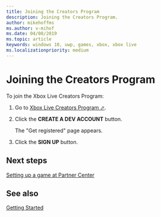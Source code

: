 ```yaml
---
title: Joining the Creators Program
description: Joining the Creators Program.
author: mikehoffms
ms.author: v-mihof
ms.date: 04/08/2019
ms.topic: article
keywords: windows 10, uwp, games, xbox, xbox live
ms.localizationpriority: medium
---
```


# Joining the Creators Program

To join the Xbox Live Creators Program:

1. Go to <a href="https://www.xbox.com/en-US/developers/creators-program" target="_blank">Xbox Live Creators Program &#11008;</a>.

2. Click the **CREATE A DEV ACCOUNT** button.

   The "Get registered" page appears.

3. Click the **SIGN UP** button.


## Next steps

[Setting up a game at Partner Center](../setup-partner-center/index.md)


## See also

[Getting Started](../index.md)
